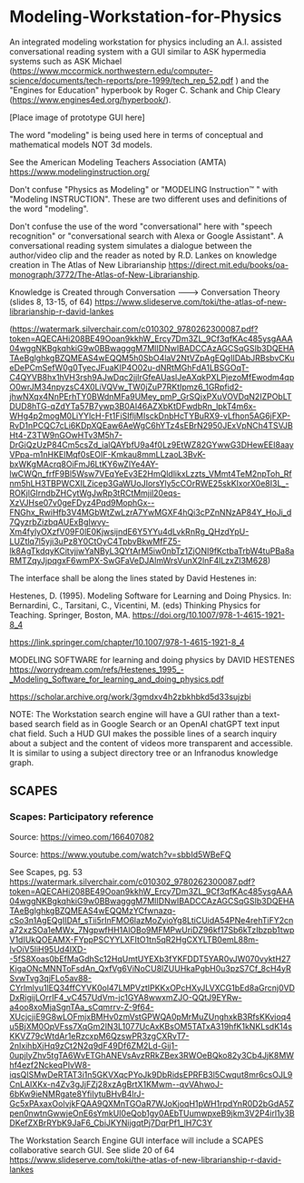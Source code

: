 # Modeling-Workstation-for-Physics
An integrated modeling workstation for physics including an A.I. assisted conversational reading system with a GUI similar to ASK hypermedia systems such as ASK Michael (https://www.mccormick.northwestern.edu/computer-science/documents/tech-reports/pre-1999/tech_rep_52.pdf ) and the "Engines for Education" hyperbook by Roger C. Schank and Chip Cleary (https://www.engines4ed.org/hyperbook/).

[Place image of prototype GUI here]

The word "modeling" is being used here in terms of conceptual and mathematical models NOT 3d models.

See the American Modeling Teachers Association (AMTA)  https://www.modelinginstruction.org/

Don't confuse "Physics as Modeling" or "MODELING Instruction™ " with "Modeling INSTRUCTION". These are two different uses and definitions of the word "modeling". 

Don't confuse the use of the word "conversational" here with "speech recognition" or "conversational search with Alexa or Google Assistant". A conversational reading system simulates a dialogue between the author/video clip and the reader as noted by R.D. Lankes on knowledge creation in The Atlas of New Librarianship  https://direct.mit.edu/books/oa-monograph/3772/The-Atlas-of-New-Librarianship.

Knowledge is Created through Conversation ---> Conversation Theory (slides 8, 13-15, of 64) https://www.slideserve.com/toki/the-atlas-of-new-librarianship-r-david-lankes



(https://watermark.silverchair.com/c010302_9780262300087.pdf?token=AQECAHi208BE49Ooan9kkhW_Ercy7Dm3ZL_9Cf3qfKAc485ysgAAA04wggNKBgkqhkiG9w0BBwagggM7MIIDNwIBADCCAzAGCSqGSIb3DQEHATAeBglghkgBZQMEAS4wEQQM5h0SbO4laV2NtVZpAgEQgIIDAbJRBsbvCKueDePCmSefW0g0TyecJFuaKIP4O02u-dNRtMGhFdA1LBSGOqT-C4QYVB8hx1hVH3rsh9AJwDqc2jjIrGfeAUaslJeAXqkPXLPjezoMfEwodm4qpO0wrJM34npyzsC4X0LiVQVw_TW0jZuP7RKtIpmz6_1GRpfid2-jhwNXqx4NnPErhTY0BWdnMFa9UMey_pmP_GrSQjxPXuVOVDqN2IZPObLTDUD8hTG-qZdYTa57B7ywp3B0AI46AZXbKtDFwdbRn_lpkT4m6x-WHg4p2mogM0LiYYlcH-Ft1FiSIfljMIsckDnbHcTYBuRX9-vLfhon5AG6jFXP-RvD1nPCQC7cLi6KDpXQEaw6AeWgC6hYTz4sEBrN2950JExVpNCh4TSVJBHt4-Z3TW9nGOwHTv3M5h7-DrGiQzUzP84Cm5csZd_ialQAYbfU9a4f0Lz9EtWZ82GYwwG3DHewEEI8aayVPpa-m1nHKElMqf0sEOIF-Kmkau8mmLLzaoL3BvK-bxWKgMAcrq8OiFmJ6LtKY6wZlYe4AY-lwCWQn_frfF9Bl5Wsw7VEqYeEv3E2HmQldlikxLzzts_VMmt4TeM2npToh_Rfnm5hLH3TBPWCXILZicep3GaWUoJIorsYly5cCOrRWE25skKIxorX0e8I3L_-ROKjlGIrndbZHCytWgJwRp3tRCtMmjil20eqs-XzVJHse07v0geFDyz4Pqd9MophGx--FNGhx_RwiHfb3V4MGbWtZwLzrA7YwMGXF4hQi3cPZnNNzAP84Y_HoJi_d7QyzrbZizbqAUExBgIwvy-Xm4fylyOXzfV09F0lE0KjwsijndE6Y5YYu4dLvkRnRg_QHzdYpU-LUZtlq7l5yji3uPz8Y0CtOyC4TpbvBkwMfFZ5-lk8AgTkdqyKCitvjjwYaNByL3QYtArM5iw0nbTz1ZjONI9fKctbaTrbW4tuPBa8aRMTZqyJjpqgxF6wmPX-SwGFaVeDJAlmWrsVunX2lnF4lLzxZl3M628)



The interface shall be along the lines stated by David Hestenes in:

Hestenes, D. (1995). Modeling Software for Learning and Doing Physics. In: Bernardini, C., Tarsitani, C., Vicentini, M. (eds) Thinking Physics for Teaching. Springer, Boston, MA. https://doi.org/10.1007/978-1-4615-1921-8_4

https://link.springer.com/chapter/10.1007/978-1-4615-1921-8_4

MODELING SOFTWARE for learning and doing physics by DAVID HESTENES https://worrydream.com/refs/Hestenes_1995_-_Modeling_Software_for_learning_and_doing_physics.pdf

https://scholar.archive.org/work/3gmdxv4h2zbkhbkd5d33sujzbi

NOTE: The Workstation search engine will have a GUI rather than a text-based search field as in Google Search or an OpenAI chatGPT text input chat field. Such a HUD GUI makes the possible lines of a search inquiry about a subject and the content of videos more transparent and accessible. It is similar to using a subject directory tree or an Infranodus knowledge graph. 

## SCAPES
### Scapes: Participatory reference

Source: https://vimeo.com/166407082

Source: https://www.youtube.com/watch?v=sbbId5WBeFQ

See Scapes, pg. 53 https://watermark.silverchair.com/c010302_9780262300087.pdf?token=AQECAHi208BE49Ooan9kkhW_Ercy7Dm3ZL_9Cf3qfKAc485ysgAAA04wggNKBgkqhkiG9w0BBwagggM7MIIDNwIBADCCAzAGCSqGSIb3DQEHATAeBglghkgBZQMEAS4wEQQMzYCfwnazq-cSo3n1AgEQgIIDAf_sTii5rInFMO6lazMoZyioYg8LtiCUidA54PNe4rehTiFY2cna72xzSOa1eMWx_7NgpwfHH1AlOBo9MFMPwUriDZ96kf17Sb6kTzIbzpb1twpV1dIUkQOEAMX-FYppPSCYYLXFItO1tn5qR2HgCXYLTB0emL88m-IvOiV5liH95Ud4IXD--5fS8Xoas0bEfMaGdhSc12HqUmtUYEXb3fYKFDDT5YAR0vJW070vyktH27KigaONcMNNToFsdAn_QxfVg6ViNoCU8lZUUHkaPgbH0u3pzS7Cf_8cH4yRSvwTvg3qjFLo5av88-CYrlmlyu1lEQ34ffCYVK0ol47LMPVztIPKKxOPcHXyJLVXCG1bEd8aGrcnj0VDDxRigijLOrrIF4_vC457UdVm-jc1GYA8wwxmZJO-QQtJ9EYRw-a4oo8xoMjaSgnTAa_sCqmrrv-Z-9f64-XUcjcjiE9G8wLOFmjxBMHv0zmVstGPWQA0pMrMuZUnghxkB3RfsKKvioq4u5BjXM0OpVFss7XqGm2IN3L1077UcAxKBsOM5TATxA319hfK1kNKLsdK14sKKVZ79cWtdAr1eRzcxpM6QzswPR3zgCXRvT7-2nIxihbXjHq9zCt2N2q9dF49Df6ZM2Ld-Gij1-0upjlyZhv5tgTA6WvETGhANEVsAvzRRkZBex3RWOeBQko82y3Cb4JjK8MWhf4ezf2NckeqPIvW8-iqsQISMwDeRTAT3i1n5GKVXqcPYoJk9DbRidsEPRFB3l5Cwqut8mr6csOJL9CnLAIXKx-n4Zv3gJjFZj28xzAgBrtX1KMwm--qvVAhwoJ-6bKw9ieNMRgate8YfiIytuBHvB4lrJ-Gc5xPAxaxOolvjkFQAA9QXMnTGOaR7WJoKjoqH1pWH1rpdYnR0D2bGdA5Zpen0nwtnGwwjeOnE6sYmkUI0eQob1gy0AEbTUumwpxeB9jkm3V2P4irl1y3BDKefZXBrRYbK9JaF6_CbiJKYNijgqtPj7DqrPf1_lH7C3Y


The Workstation Search Engine GUI interface will include a SCAPES collaborative search GUI. See slide 20 of 64 https://www.slideserve.com/toki/the-atlas-of-new-librarianship-r-david-lankes



